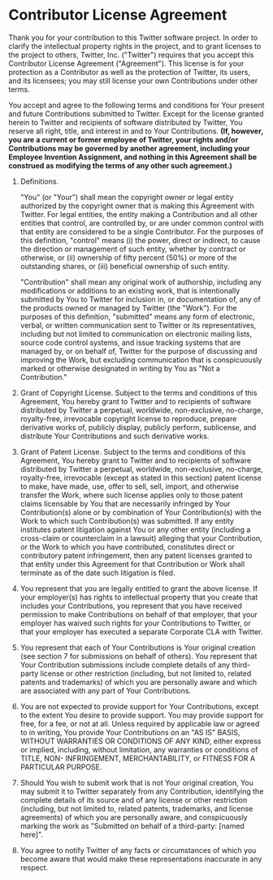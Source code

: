 # Contributor License Agreement

Thank you for your contribution to this Twitter software project. In order to
clarify the intellectual property rights in the project, and to grant licenses
to the project to others, Twitter, Inc. ("Twitter") requires that you accept
this Contributor License Agreement ("Agreement"). This license is for your
protection as a Contributor as well as the protection of Twitter, its users, and
its licensees; you may still license your own Contributions under other terms.

You accept and agree to the following terms and conditions for Your present and
future Contributions submitted to Twitter. Except for the license granted herein
to Twitter and recipients of software distributed by Twitter, You reserve all
right, title, and interest in and to Your Contributions. **(If, however, you are
a current or former employee of Twitter, your rights and/or Contributions may be
governed by another agreement, including your Employee Invention Assignment, and
nothing in this Agreement shall be construed as modifying the terms of any other
such agreement.)**

1. Definitions.

   "You" (or "Your") shall mean the copyright owner or legal entity authorized
   by the copyright owner that is making this Agreement with Twitter. For legal
   entities, the entity making a Contribution and all other entities that
   control, are controlled by, or are under common control with that entity are
   considered to be a single Contributor. For the purposes of this definition,
   "control" means (i) the power, direct or indirect, to cause the direction or
   management of such entity, whether by contract or otherwise, or (ii)
   ownership of fifty percent (50%) or more of the outstanding shares, or (iii)
   beneficial ownership of such entity.

   "Contribution" shall mean any original work of authorship, including any
   modifications or additions to an existing work, that is intentionally
   submitted by You to Twitter for inclusion in, or documentation of, any of the
   products owned or managed by Twitter (the "Work"). For the purposes of this
   definition, "submitted" means any form of electronic, verbal, or written
   communication sent to Twitter or its representatives, including but not
   limited to communication on electronic mailing lists, source code control
   systems, and issue tracking systems that are managed by, or on behalf of,
   Twitter for the purpose of discussing and improving the Work, but excluding
   communication that is conspicuously marked or otherwise designated in writing
   by You as "Not a Contribution."

2. Grant of Copyright License.  Subject to the terms and conditions of this
   Agreement, You hereby grant to Twitter and to recipients of software
   distributed by Twitter a perpetual, worldwide, non-exclusive, no-charge,
   royalty-free, irrevocable copyright license to reproduce, prepare derivative
   works of, publicly display, publicly perform, sublicense, and distribute Your
   Contributions and such derivative works.

3. Grant of Patent License. Subject to the terms and conditions of this
   Agreement, You hereby grant to Twitter and to recipients of software
   distributed by Twitter a perpetual, worldwide, non-exclusive, no-charge,
   royalty-free, irrevocable (except as stated in this section) patent license
   to make, have made, use, offer to sell, sell, import, and otherwise transfer
   the Work, where such license applies only to those patent claims licensable
   by You that are necessarily infringed by Your Contribution(s) alone or by
   combination of Your Contribution(s) with the Work to which such
   Contribution(s) was submitted. If any entity institutes patent litigation
   against You or any other entity (including a cross-claim or counterclaim in a
   lawsuit) alleging that your Contribution, or the Work to which you have
   contributed, constitutes direct or contributory patent infringement, then any
   patent licenses granted to that entity under this Agreement for that
   Contribution or Work shall terminate as of the date such litigation is filed.

4. You represent that you are legally entitled to grant the above license. If
   your employer(s) has rights to intellectual property that you create that
   includes your Contributions, you represent that you have received permission
   to make Contributions on behalf of that employer, that your employer has
   waived such rights for your Contributions to Twitter, or that your employer
   has executed a separate Corporate CLA with Twitter.

5. You represent that each of Your Contributions is Your original creation (see
   section 7 for submissions on behalf of others). You represent that Your
   Contribution submissions include complete details of any third-party license
   or other restriction (including, but not limited to, related patents and
   trademarks) of which you are personally aware and which are associated with
   any part of Your Contributions.

6. You are not expected to provide support for Your Contributions, except to the
   extent You desire to provide support. You may provide support for free, for a
   fee, or not at all. Unless required by applicable law or agreed to in
   writing, You provide Your Contributions on an "AS IS" BASIS, WITHOUT
   WARRANTIES OR CONDITIONS OF ANY KIND, either express or implied, including,
   without limitation, any warranties or conditions of TITLE, NON- INFRINGEMENT,
   MERCHANTABILITY, or FITNESS FOR A PARTICULAR PURPOSE.

7. Should You wish to submit work that is not Your original creation, You may
   submit it to Twitter separately from any Contribution, identifying the
   complete details of its source and of any license or other restriction
   (including, but not limited to, related patents, trademarks, and license
   agreements) of which you are personally aware, and conspicuously marking the
   work as "Submitted on behalf of a third-party: [named here]".

8. You agree to notify Twitter of any facts or circumstances of which you become
   aware that would make these representations inaccurate in any respect.
